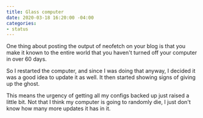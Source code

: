 ```yaml
---
title: Glass computer
date: 2020-03-18 16:20:00 -04:00
categories:
- status
---
```


One thing about posting the output of neofetch on your blog is that you make it known to the entire world that you haven't turned off your computer in over 60 days.

So I restarted the computer, and since I was doing that anyway, I decided it was a good idea to update it as well. It then started showing signs of giving up the ghost. 

This means the urgency of getting all my configs backed up just raised a little bit.  Not that I think my computer is going to randomly die, I just don't know how many more updates it has in it.  